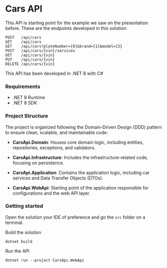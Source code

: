 # Cars API

This API is starting point for the example we saw on the presentation before. These are the endpoints developed in this solution:

```
POST   /api/cars
GET    /api/cars
GET    /api/cars?plateNumber={0}&brand={1}&model={2}
POST   /api/cars/{vin}/services
GET    /api/cars/{vin}
PUT    /api/cars/{vin}
DELETE /api/cars/{vin}
```

This API has been developed in .NET 8 with C#

### Requirements
* .NET 8 Runtime
* .NET 8 SDK

### Project Structure
The project is organized following the Domain-Driven Design (DDD) pattern to ensure clean, scalable, and maintainable code:

* **CarsApi.Domain**: Houses core domain logic, including entities, repositories, exceptions, and validators.

* **CarsApi.Infrastructure**: Includes the infrastructure-related code, focusing on persistence.

* **CarsApi.Application**: Contains the application logic, including car services and Data Transfer Objects (DTOs).

* **CarsApi.WebApi**: Starting point of the application responsible for configurations and the web API layer.

### Getting started
Open the solution your IDE of preference and go the `src` folder on a terminal.

Build the solution
```
dotnet build
```
Run the API
```
dotnet run --project CarsApi.WebApi
```